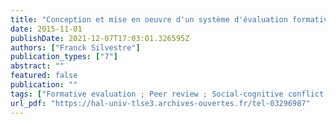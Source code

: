 ```yaml
---
title: "Conception et mise en oeuvre d'un système d'évaluation formative pour les cours en face à face dans l'enseignement supérieur"
date: 2015-11-01
publishDate: 2021-12-07T17:03:01.326595Z
authors: ["Franck Silvestre"]
publication_types: ["7"]
abstract: ""
featured: false
publication: ""
tags: ["Formative evaluation ; Peer review ; Social-cognitive conflict ; BPMN"]
url_pdf: "https://hal-univ-tlse3.archives-ouvertes.fr/tel-03296987"
---
```


